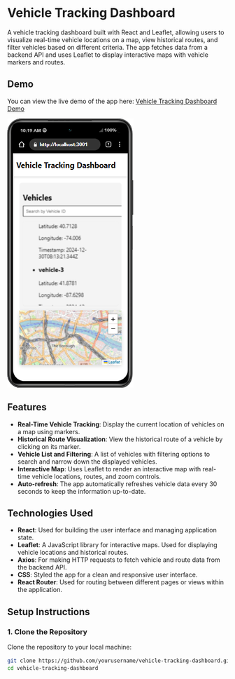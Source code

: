 # Vehicle Tracking Dashboard

A vehicle tracking dashboard built with React and Leaflet, allowing users to visualize real-time vehicle locations on a map, view historical routes, and filter vehicles based on different criteria. The app fetches data from a backend API and uses Leaflet to display interactive maps with vehicle markers and routes.

## Demo

You can view the live demo of the app here: [Vehicle Tracking Dashboard Demo](https://vehicle-tracker-ob6vteyrl-foxsugarprotonmes-projects.vercel.app/)

![Vehicle Tracking App Demo](public/vehicle-tracking.png)


## Features

- **Real-Time Vehicle Tracking**: Display the current location of vehicles on a map using markers.
- **Historical Route Visualization**: View the historical route of a vehicle by clicking on its marker.
- **Vehicle List and Filtering**: A list of vehicles with filtering options to search and narrow down the displayed vehicles.
- **Interactive Map**: Uses Leaflet to render an interactive map with real-time vehicle locations, routes, and zoom controls.
- **Auto-refresh**: The app automatically refreshes vehicle data every 30 seconds to keep the information up-to-date.

## Technologies Used

- **React**: Used for building the user interface and managing application state.
- **Leaflet**: A JavaScript library for interactive maps. Used for displaying vehicle locations and historical routes.
- **Axios**: For making HTTP requests to fetch vehicle and route data from the backend API.
- **CSS**: Styled the app for a clean and responsive user interface.
- **React Router**: Used for routing between different pages or views within the application.

## Setup Instructions

### 1. Clone the Repository

Clone the repository to your local machine:

```bash
git clone https://github.com/yourusername/vehicle-tracking-dashboard.git
cd vehicle-tracking-dashboard
